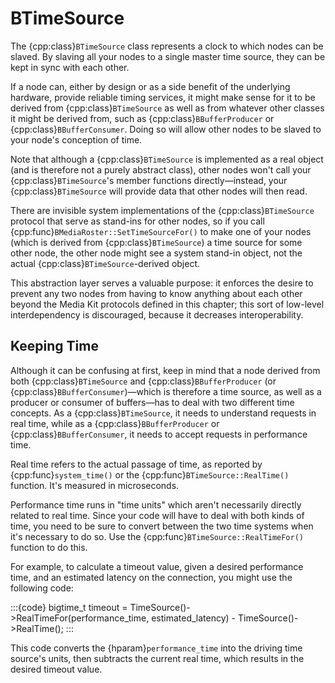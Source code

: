 # BTimeSource

The {cpp:class}`BTimeSource` class represents a clock to which nodes can be
slaved. By slaving all your nodes to a single master time source, they can
be kept in sync with each other.

If a node can, either by design or as a side benefit of the underlying
hardware, provide reliable timing services, it might make sense for it to
be derived from {cpp:class}`BTimeSource` as well as from whatever other
classes it might be derived from, such as {cpp:class}`BBufferProducer` or
{cpp:class}`BBufferConsumer`. Doing so will allow other nodes to be slaved
to your node's conception of time.

Note that although a {cpp:class}`BTimeSource` is implemented as a real
object (and is therefore not a purely abstract class), other nodes won't
call your {cpp:class}`BTimeSource`'s member functions directly—instead,
your {cpp:class}`BTimeSource` will provide data that other nodes will then
read.

There are invisible system implementations of the {cpp:class}`BTimeSource`
protocol that serve as stand-ins for other nodes, so if you call
{cpp:func}`BMediaRoster::SetTimeSourceFor()` to make one of your nodes
(which is derived from {cpp:class}`BTimeSource`) a time source for some
other node, the other node might see a system stand-in object, not the
actual {cpp:class}`BTimeSource`-derived object.

This abstraction layer serves a valuable purpose: it enforces the desire to
prevent any two nodes from having to know anything about each other beyond
the Media Kit protocols defined in this chapter; this sort of low-level
interdependency is discouraged, because it decreases interoperability.

## Keeping Time

Although it can be confusing at first, keep in mind that a node derived
from both {cpp:class}`BTimeSource` and {cpp:class}`BBufferProducer` (or
{cpp:class}`BBufferConsumer`)—which is therefore a time source, as well as
a producer or consumer of buffers—has to deal with two different time
concepts. As a {cpp:class}`BTimeSource`, it needs to understand requests in
real time, while as a {cpp:class}`BBufferProducer` or
{cpp:class}`BBufferConsumer`, it needs to accept requests in performance
time.

Real time refers to the actual passage of time, as reported by
{cpp:func}`system_time()` or the {cpp:func}`BTimeSource::RealTime()`
function. It's measured in microseconds.

Performance time runs in "time units" which aren't necessarily directly
related to real time. Since your code will have to deal with both kinds of
time, you need to be sure to convert between the two time systems when it's
necessary to do so. Use the {cpp:func}`BTimeSource::RealTimeFor()` function
to do this.

For example, to calculate a timeout value, given a desired performance
time, and an estimated latency on the connection, you might use the
following code:

:::{code}
bigtime_t timeout = TimeSource()->RealTimeFor(performance_time,
         estimated_latency) - TimeSource()->RealTime();
:::

This code converts the {hparam}`performance_time` into the driving time
source's units, then subtracts the current real time, which results in the
desired timeout value.
